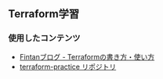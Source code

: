 ## Terraform学習

### 使用したコンテンツ
- [Fintanブログ - Terraformの書き方・使い方](https://fintan.jp/page/7192/)
- [terraform-practice リポジトリ](https://github.com/cnc4e/terraform-practice/tree/main)